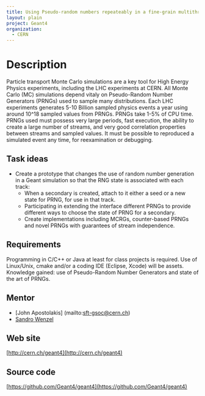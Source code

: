```yaml
---
title: Using Pseudo-random numbers repeateably in a fine-grain multithreaded simulation
layout: plain
project: Geant4
organization:
  - CERN
---
```


# Description
Particle transport Monte Carlo simulations are a key tool for High Energy Physics experiments, including the LHC experiments at CERN. All Monte Carlo (MC) simulations depend vitaly on Pseudo-Random Number Generators (PRNGs) used to sample many distributions.
Each LHC experiments generates 5-10 Billion sampled physics events a year using around 10^18 sampled values from PRNGs. PRNGs take 1-5% of CPU time. PRNGs used must possess very large periods, fast execution, the ability to create a large number of streams, and very good correlation properties between streams and sampled values. It must be possible to reproduced a simulated event any time, for reexamination or debugging.

## Task ideas
 * Create a prototype that changes the use of random number generation in a Geant simulation so that the RNG state is associated with each track:
    * When a secondary is created, attach to it either a seed or a new state for PRNG, for use in that track.
    * Participating in extending the interface different PRNGs to provide different ways to choose the state of PRNG for a secondary.
    * Create implementations including MCRGs, counter-based PRNGs and novel PRNGs with guarantees of stream independence.

## Requirements
Programming in C/C++ or Java at least for class projects is required. Use of Linux/Unix, cmake and/or a coding IDE (Eclipse, Xcode) will be assets.
Knowledge gained: use of Pseudo-Random Number Generators and state of the art of PRNGs.

## Mentor 
* [John Apostolakis] (mailto:sft-gsoc@cern.ch)
* [Sandro Wenzel](mailto:sft-gsoc@cern.ch)

## Web site 
[http://cern.ch/geant4](http://cern.ch/geant4)

## Source code 
[https://github.com/Geant4/geant4](https://github.com/Geant4/geant4)

